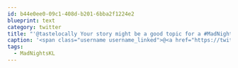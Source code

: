 ```yaml
---
id: b44e0ee0-09c1-408d-b201-6bba2f1224e2
blueprint: text
category: twitter
title: "'@tastelocally Your story might be a good topic for a #MadNightsKL talk if you're game @dennispowers"
caption: '<span class="username username_linked">@<a href="https://twitter.com/tastelocally" title="Taste Locally">tastelocally</a></span> Your story might be a good topic for a <span class="hashtag hashtag_local">#<a href="http://tweettemp.darylchymko.ca/?tag=madnightskl">MadNightsKL</a> talk if you''re game <span class="username username_linked">@<a href="https://twitter.com/dennispowers" title="Dennis Powers">dennispowers</a></span>'
tags:
  - MadNightsKL
---
```

